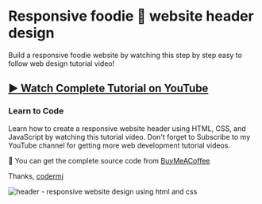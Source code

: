 # Responsive foodie 🍔 website header design
Build a responsive foodie website by watching this step by step easy to follow web design tutorial video!

## [▶️ Watch Complete Tutorial on YouTube](https://youtu.be/NPaH8SaZ-MA)
### Learn to Code

Learn how to create a responsive website header using HTML, CSS, and JavaScript by watching this tutorial video. Don't forget to Subscribe to my YouTube channel for getting more web development tutorial videos.

💝 You can get the complete source code from [BuyMeACoffee](https://www.buymeacoffee.com/codermj/e/187523)

Thanks,
[codermj](https://www.youtube.com/@thecodermj/)

![header - responsive website design using html and css](https://github.com/mjshofy/responsive-foodie-website-header/assets/76812554/d13b7fb7-b03a-49fc-b42e-b852795f4278)
